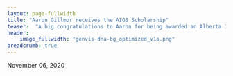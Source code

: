 ```yaml
---
layout: page-fullwidth
title: "Aaron Gillmor receives the AIGS Scholarship"
teaser:  "A big congratulations to Aaron for being awarded an Alberta Innovates Graduate Student Scholarship!"
header:
    image_fullwidth: "genvis-dna-bg_optimized_v1a.png"
breadcrumb: true
---
```

November 06, 2020
